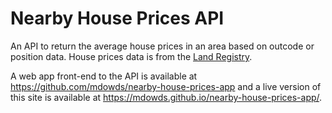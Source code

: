 # Nearby House Prices API

An API to return the average house prices in an area based on outcode or position data. House prices data is from the [Land Registry](http://landregistry.data.gov.uk/).

A web app front-end to the API is available at <https://github.com/mdowds/nearby-house-prices-app> and a live version of this site is available at <https://mdowds.github.io/nearby-house-prices-app/>.

